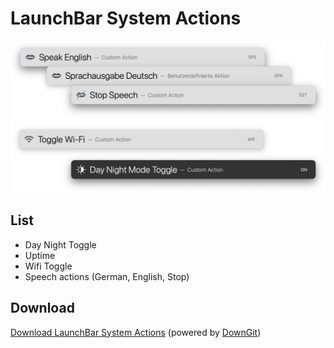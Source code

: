 # LaunchBar System Actions
 
<img src="https://github.com/Ptujec/LaunchBar/raw/master/System-Actions/systemactions.png" width="600"/> 

## List

- Day Night Toggle
- Uptime
- Wifi Toggle
- Speech actions (German, English, Stop)

## Download

[Download LaunchBar System Actions](https://minhaskamal.github.io/DownGit/#/home?url=https://github.com/Ptujec/LaunchBar/tree/master/System-Actions) (powered by [DownGit](https://github.com/MinhasKamal/DownGit))